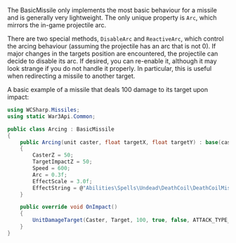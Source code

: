The BasicMissile only implements the most basic behaviour for a missile and is generally very lightweight. The only unique property is `Arc`, which mirrors the in-game projectile arc.

There are two special methods, `DisableArc` and `ReactiveArc`, which control the arcing behaviour (assuming the projectile has an arc that is not 0). If major changes in the targets position are encountered, the projectile can decide to disable its arc. If desired, you can re-enable it, although it may look strange if you do not handle it properly. In particular, this is useful when redirecting a missile to another target.

A basic example of a missile that deals 100 damage to its target upon impact:

```csharp
using WCSharp.Missiles;
using static War3Api.Common;

public class Arcing : BasicMissile
{
	public Arcing(unit caster, float targetX, float targetY) : base(caster, targetX, targetY)
	{
		CasterZ = 50;
		TargetImpactZ = 50;
		Speed = 600;
		Arc = 0.3f;
		EffectScale = 3.0f;
		EffectString = @"Abilities\Spells\Undead\DeathCoil\DeathCoilMissile.mdl";
	}

	public override void OnImpact()
	{
		UnitDamageTarget(Caster, Target, 100, true, false, ATTACK_TYPE_CHAOS, DAMAGE_TYPE_UNKNOWN, WEAPON_TYPE_WHOKNOWS);
	}
}
```
